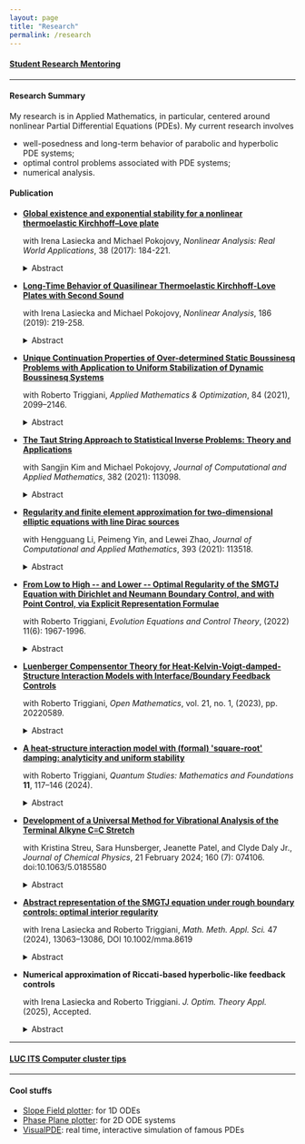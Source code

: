 ```yaml
---
layout: page
title: "Research"
permalink: /research
---
```


#### [Student Research Mentoring](/student_research.md)

***

#### Research Summary
My research is in Applied Mathematics, in particular, centered around nonlinear Partial Differential Equations (PDEs). My current research involves
* well-posedness and long-term behavior of parabolic and hyperbolic PDE systems; 
* optimal control problems associated with PDE systems; 
* numerical analysis.

#### Publication

* [**Global existence and exponential stability for a nonlinear thermoelastic Kirchhoff–Love plate**](https://www.sciencedirect.com/science/article/pii/S1468121817300561)

    with Irena Lasiecka and Michael Pokojovy, <em>Nonlinear Analysis: Real World Applications</em>, 38 (2017): 184-221.

    <details>
    <summary>Abstract</summary>
    We study an initial–boundary-value problem for a quasilinear thermoelastic plate of Kirchhoff & Love-type with parabolic heat conduction due to Fourier, mechanically simply supported and held at the reference temperature on the boundary. For this problem, we show the short-time existence and uniqueness of classical solutions under appropriate regularity and compatibility assumptions on the data. Further, we use barrier techniques to prove the global existence and exponential stability of solutions under a smallness condition on the initial data. It is the first result of this kind established for a quasilinear non-parabolic thermoelastic Kirchhoff & Love plate in multiple dimension.
    </details>

* [**Long-Time Behavior of Quasilinear Thermoelastic Kirchhoff-Love Plates with Second Sound**](https://www.sciencedirect.com/science/article/pii/S0362546X1930080X)
    
    with Irena Lasiecka and Michael Pokojovy, <em>Nonlinear Analysis</em>, 186 (2019): 219-258.

    <details>
    <summary>Abstract</summary>
    We consider an initial–boundary-value problem for a thermoelastic Kirchhoff & Love plate, thermally insulated and simply supported on the boundary, incorporating rotational inertia and a quasilinear hypoelastic response, while the heat effects are modeled using the hyperbolic Maxwell–Cattaneo–Vernotte law giving rise to a ‘second sound’ effect. We study the local well-posedness of the resulting quasilinear mixed-order hyperbolic system in a suitable solution class of smooth functions mapping into Sobolev -spaces. Exploiting the sole source of energy dissipation entering the system through the hyperbolic heat flux moment, provided the initial data are small – not in the full topology of our solution class, but in a lower topology corresponding to weak solutions we prove a nonlinear stabilizability estimate furnishing global existence & uniqueness and exponential decay of classical solutions.
    </details>


* [**Unique Continuation Properties of Over-determined Static Boussinesq Problems with Application to Uniform Stabilization of Dynamic Boussinesq Systems**](https://link.springer.com/article/10.1007/s00245-020-09705-z)
    
    with Roberto Triggiani, <em>Applied Mathematics & Optimization</em>, 84 (2021), 2099–2146.

    <details>
    <summary>Abstract</summary>
    We consider several direct and adjoint Boussinesq static problems under different types of over-determined conditions. We then conclude, in each case, that the solution pair corresponding to {fluid velocity, scalar temperature} must vanish identically on the whole domain, so that the pressure is then constant (Unique Continuation Property). In going from the direct to the adjoint problem, the coupling operators between the fluid and the thermal equations switch places. As a result, the adjoint Boussinesq system has a more favorable structure than the direct Boussinesq system and hence yields UCP results under weaker requirements; typically, a reduction by one or even two units on the number of components of the fluid vector being involved in the assumptions. To illustrate: in the key direct Boussinesq problem, over-determination consists of the additional vanishing of the solution pair in a common arbitrarily small subset of the interior. In contrast, in the corresponding adjoint Boussinesq problem, only the first (d−1) components of the d-dimensional fluid velocity vector need to be assumed as vanishing on the interior subset. These UCPs for the adjoint problem are critical ingredients in the solution of corresponding uniform stabilization problems of (direct) dynamic Boussinesq systems by suitable finite dimensional feedback controls. They allow one to verify a corresponding Kalman algebraic condition for controllability.
    </details>

* [**The Taut String Approach to Statistical Inverse Problems: Theory and Applications**](https://www.sciencedirect.com/science/article/pii/S0377042720303897)
    
    with Sangjin Kim and Michael Pokojovy, <em>Journal of Computational and Applied Mathematics</em>, 382 (2021): 113098.

    <details>
    <summary>Abstract</summary>
    A novel solution approach to a class of nonlinear statistical inverse problems with finitely many observations collected over a compact interval on the real line blurred by Gaussian white noise of arbitrary intensity is presented. Exploiting the nonparametric taut string estimator, we prove the state recovery strategy is convergent to a solution of the unnoisy problem at the rate of  as the number of observations  grows to infinity. Illustrations of the method’s application to real-world examples from hydrology, civil & electrical engineering are given and an empirical study on the robustness of our approach is presented.
    </details>


* [**Regularity and finite element approximation for two-dimensional elliptic equations with line Dirac sources**](https://www.sciencedirect.com/science/article/pii/S0377042721001370)
    
    with Hengguang Li, Peimeng Yin, and Lewei Zhao, <em>Journal of Computational and Applied Mathematics</em>, 393 (2021): 113518.

    <details>
    <summary>Abstract</summary>
    We study the elliptic equation with a line Dirac delta function as the source term subject to the Dirichlet boundary condition in a two-dimensional domain. Such a line Dirac measure causes different types of solution singularities in the neighborhood of the line fracture. We establish new regularity results for the solution in a class of weighted Sobolev spaces and propose finite element algorithms that approximate the singular solution at the optimal convergence rate. Numerical tests are presented to justify the theoretical findings.
    </details>


* [**From Low to High -- and Lower -- Optimal Regularity of the SMGTJ Equation with Dirichlet and Neumann Boundary Control, and with Point Control, via Explicit Representation Formulae**](https://www.aimsciences.org/data/article/export-pdf?id=620c965e2d80b75aa4a24bb7)
    
    with Roberto Triggiani, <em>Evolution Equations and Control Theory</em>, (2022) 11(6): 1967-1996. 

    <details>
    <summary>Abstract</summary>
    We consider the linear third order (in time) PDE known as the SMGTJ-equation, defined on a bounded domain, under the action of either Dirichlet or Neumann boundary control g. Optimal interior and boundary regularity results were given in [1], after [41], when g ∈ L2(0, T ; L2(Γ)) ≡ L2(Σ), which, moreover, in the canonical case γ = 0, were expressed by the well-known explicit representation formulae of the wave equation in terms of cosine/sine operators [20], [17], [25, Vol II]. The interior or boundary regularity theory is however the same, whether γ = 0 or 0 6 = γ ∈ L∞(Ω), since γ 6 = 0 is responsible only for lower order terms. Here we exploit such cosine operator based-explicit representation formulae to provide optimal interior and boundary regularity results with g “smoother” than L2(Σ), qualitatively by one unit, two units, etc. in the Dirichlet boundary case. To this end, we invoke the corresponding results for wave equations, as in [17]. Similarly for the Neumann boundary case, by invoking the corresponding results for the wave equation as in [23], [24], [37] for control smoother than L2(0, T ; L2(Γ)), and [44] for control less regular in space than L2(Γ). In addition, we provide optimal interior and boundary regularity results when the SMGTJ equation is subject to interior point control, by invoking the corresponding wave equations results [42], [25, Section 9.8.2].
    </details>

* [**Luenberger Compensentor Theory for Heat-Kelvin-Voigt-damped-Structure Interaction Models with Interface/Boundary Feedback Controls**](https://www.degruyter.com/document/doi/10.1515/math-2022-0589/html)
    
    with Roberto Triggiani, <em>Open Mathematics</em>, vol. 21, no. 1, (2023), pp. 20220589.

    <details>
    <summary>Abstract</summary>
    An optimal, complete, continuous theory of the Luenberger dynamic compensator (or state estimator or state observer) is obtained for the recently studied class of heat-structure interaction PDE-models, with structure subject to high Kelvin-Voigt damping, and feedback control exercised either at the interface between the two media or else at the external boundary of the physical domain in three different settings. It is a first, full investigation that opens the door to numerous and far reaching subsequent work. They will include physically relevant \emph{fluid}-structure models, with wave- or plate-structures, possibly without Kelvin-Voigt damping, as explicitly noted in the text, all the way to achieving the ultimate discrete numerical theory, so critical in applications. While the general setting is functional analytic, delicate PDE-energy estimates dictate how to define the interface/boundary feedback control in each case.
    </details>

* [**A heat-structure interaction model with (formal) 'square-root' damping: analyticity and uniform stability**](https://link.springer.com/article/10.1007/s40509-024-00320-z)
    
    with Roberto Triggiani, <em>Quantum Studies: Mathematics and Foundations</em> **11**, 117–146 (2024).

    <details>
    <summary>Abstract</summary>
    In Part I, the present paper studies a homogeneous, uncontrolled 2D or 3D heat-structure interaction model, where the structure is modeled by an elastic system with (formally) 'square-root' damping, and where the two components are subject to high-level coupled conditions at the interface between the two media. Physically the model occupies a doughnut-like  domain: the heat (fluid) occupies the exterior domain while the elastic structure occupies an interior subdomain.  The novelty over past literature is the (formal) 'square root' damping of the structure versus either no damping at all or else Kelvin-Voigt (viscoelastic) damping. It is shown that such homogeneous (uncontrolled) model generates a strongly continuous contraction semigroup on a natural energy space, which moreover is analytic and uniformly stable. Next, the paper provides a characterization of the domain of a fractional power related to the generator. This result is then used to study, in Part II, the corresponding non-homogeneous model subject to control action at the interface between the two media and provide for it an optimal regularity result.  The choice of the heat component over the (linearized) Navier-Stokes fluid component is only a preliminary step for initial simplicity. The fluid-model introduces serious conceptual and technical difficulties. How to overcome them has been accomplished in past literature and will guide a subsequent publication.
    </details>

* [**Development of a Universal Method for Vibrational Analysis of the Terminal Alkyne C≡C Stretch**](https://pubs.aip.org/aip/jcp/article/160/7/074106/3265725/Development-of-a-universal-method-for-vibrational)
    
    with Kristina Streu, Sara Hunsberger, Jeanette Patel, and Clyde Daly Jr., *Journal of Chemical Physics*,	21 February 2024; 160 (7): 074106. doi:10.1063/5.0185580

    <details>
    <summary>Abstract</summary>
    The terminal alkyne C≡C stretch has a large Raman scattering cross section in the “silent” region for biomolecules. This has led to many Raman tag and probe studies using this moiety to study biomolecular systems. Computational investigation of these systems is vital to aid in the interpretation of these results. In this work, we develop a method for computing terminal alkyne vibrational frequencies and isotropic transition polarizabilities which can easily and accurately be applied to any terminal alkyne molecule. We apply the discrete variable representation method to a localized version of the C≡C stretch normal mode. The errors of (1) vibrational localization to the terminal alkyne moiety, (2) anharmonic normal mode isolation, and (3) discretization of the Born-Oppenheimer potential energy surface are quantified and found to be generally small and cancel each other. This results in a method with low error compared to other anharmonic vibrational methods like VPT2 and to experiment. Several density functionals are tested using the method, and TPSS-D3, an inexpensive nonempirical density functional with dispersion corrections, is found to perform surprisingly well. Diffuse basis functions are found to be important for the accuracy of computed frequencies. Finally, the computation of vibrational properties like isotropic transition polarizabilities and the universality of the localized normal mode for terminal alkynes are demonstrated.
    </details>

* [**Abstract representation of the SMGTJ equation under rough boundary controls: optimal interior regularity**](https://onlinelibrary.wiley.com/doi/full/10.1002/mma.8619)
    
    with Irena Lasiecka and Roberto Triggiani, <em>Math. Meth. Appl. Sci.</em>  47 (2024), 13063–13086, DOI 10.1002/mma.8619

    <details>
    <summary>Abstract</summary>
    We consider the linearized third order SMGTJ equation defined on a sufficiently smooth boundary domain in ℝ 3 and subject to either Dirichlet or Neumann rough boundary control. Filling a void in the literature, we present a direct general 3 × 3 system approach based on the vector state solution {position, velocity, acceleration}. It yields, in both cases, an explicit representation formula: input → solution, based on the s.c. group generator of the boundary homogeneous problem and corresponding elliptic Dirichlet or Neumann map. It is close to, but also distinctly and critically different from, the abstract variation of parameter formula that arises in more traditional boundary control problems for PDEs L-T.6. Through a duality argument based on this explicit formula, we provide a new proof of the optimal regularity theory: boundary control → {position, velocity, acceleration} with low regularity boundary control, square integrable in time and space.
    </details>

* **Numerical approximation of Riccati-based hyperbolic-like feedback controls**
    
    with Irena Lasiecka and Roberto Triggiani. *J. Optim. Theory Appl.* (2025), Accepted.

    <details>
    <summary>Abstract</summary>
    This paper provides a (rigorous) theoretical framework for the numerical approximation of Riccati-based feedback control problems of hyperbolic-like dynamics over a finite-time horizon, with emphasis on genuine unbounded control action. Both continuous and approximation theories are illustrated by specific canonical hyperbolic-like equations with boundary control, where the abstract assumptions are actually sharp regularity properties of the hyperbolic dynamics under discussion. Assumptions are divided in two groups. A first group of dynamical assumptions (actually dynamic properties) imply some preliminary critical properties of the control problem, including the definition of the would-be Riccati operator, in terms of the original data. However, in order to guarantee that such an operator is moreover the unique solution (within a specific class) of the corresponding Differential/Integral Riccati Equation, additional smoothing assumptions on the operators defining the performance index are required. The ultimate goal is to show that the the discrete finite dimensional Riccati based feedback operator, when inserted into the original PDE dynamics, provides near optimal performance. 
    </details>

***


#### [LUC ITS Computer cluster tips](/luc_cluster.md)

***

#### Cool stuffs
- [Slope Field plotter](https://aeb019.hosted.uark.edu/dfield.html): for 1D ODEs
- [Phase Plane plotter](https://aeb019.hosted.uark.edu/pplane.html): for 2D ODE systems
- [VisualPDE](https://visualpde.com/): real time, interactive simulation of famous PDEs
